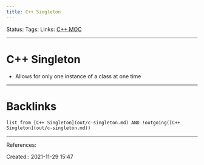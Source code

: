```yaml
---
title: C++ Singleton
---
```

Status: 
Tags: 
Links: [C++ MOC](out/c-moc.md)
___
# C++ Singleton
- Allows for only one instance of a class at one time
___
# Backlinks
```dataview
list from [C++ Singleton](out/c-singleton.md) AND !outgoing([C++ Singleton](out/c-singleton.md))
```
___
References:

Created:: 2021-11-29 15:47
